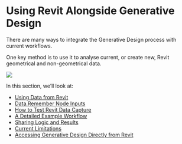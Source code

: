 # Using Revit Alongside Generative Design

There are many ways to integrate the Generative Design process with current workflows. 

One key method is to use it to analyse current, or create new, Revit geometrical and non-geometrical data.

![](../../.gitbook/assets/revitandrefinery.png)

In this section, we’ll look at:

* [Using Data from Revit](03-06-01_using-data-from-revit.md)
* [Data.Remember Node Inputs](03-06-02_data-remember-node-inputs.md)
* [How to Test Revit Data Capture](03-06-03_data-capture.md)
* [A Detailed Example Workflow](03-06-04_detailed-example-workflow.md)
* [Sharing Logic and Results](03-06-05_sharing-logic-and-results.md)
* [Current Limitations](03-06-06_current-limitations.md)
* [Accessing Generative Design Directly from Revit](03-06-07_accesing-refinery-directly-from-revit.md)

